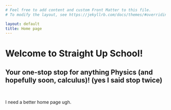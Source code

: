 ```yaml
---
# Feel free to add content and custom Front Matter to this file.
# To modify the layout, see https://jekyllrb.com/docs/themes/#overriding-theme-defaults

layout: default
title: Home page
---
```

# Welcome to Straight Up School!
## Your one-stop stop for anything Physics (and hopefully soon, calculus)! (yes I said stop twice) 

&nbsp;

I need a better home page ugh.